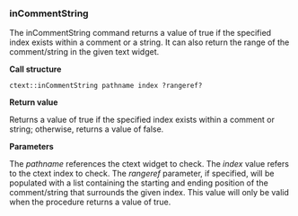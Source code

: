 ### inCommentString

The inCommentString command returns a value of true if the specified index exists within a comment or a string.  It can also return the range of the comment/string in the given text widget.

**Call structure**

`ctext::inCommentString pathname index ?rangeref?`

**Return value**

Returns a value of true if the specified index exists within a comment or string; otherwise, returns a value of false.

**Parameters**

The _pathname_ references the ctext widget to check.  The _index_ value refers to the ctext index to check.  The _rangeref_ parameter, if specified, will be populated with a list containing the starting and ending position of the comment/string that surrounds the given index.  This value will only be valid when the procedure returns a value of true.